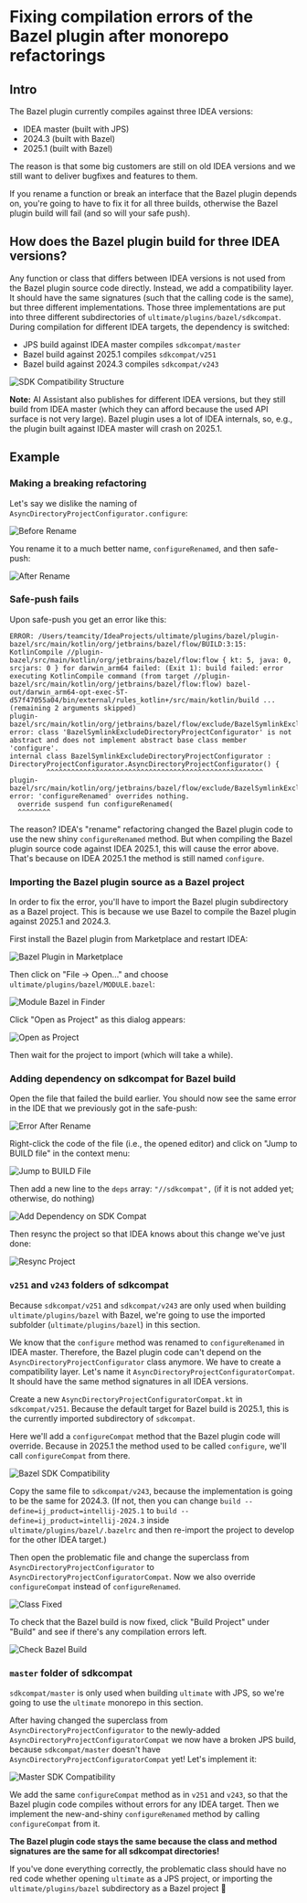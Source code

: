 # Fixing compilation errors of the Bazel plugin after monorepo refactorings

## Intro

The Bazel plugin currently compiles against three IDEA versions:
- IDEA master (built with JPS)
- 2024.3 (built with Bazel)
- 2025.1 (built with Bazel)

The reason is that some big customers are still on old IDEA versions and we still want to deliver bugfixes and features to them.

If you rename a function or break an interface that the Bazel plugin depends on,
you're going to have to fix it for all three builds, otherwise the Bazel plugin build will fail (and so will your safe push).

## How does the Bazel plugin build for three IDEA versions?

Any function or class that differs between IDEA versions is not used from the Bazel plugin source code directly.
Instead, we add a compatibility layer. It should have the same signatures (such that the calling code is the same),
but three different implementations. Those three implementations are put into three different subdirectories of
`ultimate/plugins/bazel/sdkcompat`.
During compilation for different IDEA targets, the dependency is switched: 
- JPS build against IDEA master compiles `sdkcompat/master`
- Bazel build against 2025.1 compiles `sdkcompat/v251`
- Bazel build against 2024.3 compiles `sdkcompat/v243`

![SDK Compatibility Structure](docs/files/sdkcompat/sdkcompat_structure.png)

**Note:** AI Assistant also publishes for different IDEA versions, but they still build from IDEA master (which they can afford because the used API surface is not very large).
Bazel plugin uses a lot of IDEA internals, so, e.g., the plugin built against IDEA master will crash on 2025.1.

## Example

### Making a breaking refactoring

Let's say we dislike the naming of `AsyncDirectoryProjectConfigurator.configure`:

![Before Rename](/docs/files/sdkcompat/before_rename.png)

You rename it to a much better name, `configureRenamed`, and then safe-push:

![After Rename](/docs/files/sdkcompat/after_rename.png)

### Safe-push fails

Upon safe-push you get an error like this:
```
ERROR: /Users/teamcity/IdeaProjects/ultimate/plugins/bazel/plugin-bazel/src/main/kotlin/org/jetbrains/bazel/flow/BUILD:3:15: KotlinCompile //plugin-bazel/src/main/kotlin/org/jetbrains/bazel/flow:flow { kt: 5, java: 0, srcjars: 0 } for darwin_arm64 failed: (Exit 1): build failed: error executing KotlinCompile command (from target //plugin-bazel/src/main/kotlin/org/jetbrains/bazel/flow:flow) bazel-out/darwin_arm64-opt-exec-ST-d57f47055a04/bin/external/rules_kotlin+/src/main/kotlin/build ... (remaining 2 arguments skipped)
plugin-bazel/src/main/kotlin/org/jetbrains/bazel/flow/exclude/BazelSymlinkExcludeDirectoryProjectConfigurator.kt:20:10: error: class 'BazelSymlinkExcludeDirectoryProjectConfigurator' is not abstract and does not implement abstract base class member 'configure'.
internal class BazelSymlinkExcludeDirectoryProjectConfigurator : DirectoryProjectConfigurator.AsyncDirectoryProjectConfigurator() {
         ^^^^^^^^^^^^^^^^^^^^^^^^^^^^^^^^^^^^^^^^^^^^^^^^^^^^^
plugin-bazel/src/main/kotlin/org/jetbrains/bazel/flow/exclude/BazelSymlinkExcludeDirectoryProjectConfigurator.kt:21:3: error: 'configureRenamed' overrides nothing.
  override suspend fun configureRenamed(
  ^^^^^^^^
```

The reason? IDEA's "rename" refactoring changed the Bazel plugin code to use the new shiny `configureRenamed` method.
But when compiling the Bazel plugin source code against IDEA 2025.1, this will cause the error above.
That's because on IDEA 2025.1 the method is still named `configure`.

### Importing the Bazel plugin source as a Bazel project

In order to fix the error, you'll have to import the Bazel plugin subdirectory as a Bazel project.
This is because we use Bazel to compile the Bazel plugin against 2025.1 and 2024.3.

First install the Bazel plugin from Marketplace and restart IDEA:

![Bazel Plugin in Marketplace](/docs/files/sdkcompat/bazel_plugin_marketplace.png)

Then click on "File -> Open..." and choose `ultimate/plugins/bazel/MODULE.bazel`:

![Module Bazel in Finder](/docs/files/sdkcompat/module_bazel_in_finder.png)

Click "Open as Project" as this dialog appears:

![Open as Project](/docs/files/sdkcompat/open_as_project.png)

Then wait for the project to import (which will take a while).

### Adding dependency on sdkcompat for Bazel build

Open the file that failed the build earlier. You should now see the same error in the IDE that we previously got in the safe-push:

![Error After Rename](/docs/files/sdkcompat/error_after_rename.png)

Right-click the code of the file (i.e., the opened editor) and click on "Jump to BUILD file" in the context menu:

![Jump to BUILD File](/docs/files/sdkcompat/jump_to_build_file.png)

Then add a new line to the `deps` array: `"//sdkcompat",` (if it is not added yet; otherwise, do nothing)

![Add Dependency on SDK Compat](/docs/files/sdkcompat/add_dependency_on_sdkcompat.png)

Then resync the project so that IDEA knows about this change we've just done:

![Resync Project](/docs/files/sdkcompat/resync.png)

### `v251` and `v243` folders of sdkcompat

Because `sdkcompat/v251` and `sdkcompat/v243` are only used when building `ultimate/plugins/bazel` with Bazel, we're going to use the imported subfolder (`ultimate/plugins/bazel`)
in this section.

We know that the `configure` method was renamed to `configureRenamed` in IDEA master. Therefore, the Bazel plugin code
can't depend on the `AsyncDirectoryProjectConfigurator` class anymore. We have to create a compatibility layer.
Let's name it `AsyncDirectoryProjectConfiguratorCompat`. It should have the same method signatures in all IDEA versions. 

Create a new `AsyncDirectoryProjectConfiguratorCompat.kt` in `sdkcompat/v251`.
Because the default target for Bazel build is 2025.1, this is the currently imported subdirectory of `sdkcompat`.

Here we'll add a `configureCompat` method that the Bazel plugin code will override. Because in 2025.1 the method
used to be called `configure`, we'll call `configureCompat` from there.

![Bazel SDK Compatibility](/docs/files/sdkcompat/bazel_sdkcompat.png)

Copy the same file to `sdkcompat/v243`, because the implementation is going to be the same for 2024.3.
(If not, then you can change `build --define=ij_product=intellij-2025.1` to `build --define=ij_product=intellij-2024.3`
inside `ultimate/plugins/bazel/.bazelrc` and then re-import the project to develop for the other IDEA target.)

Then open the problematic file and change the superclass from `AsyncDirectoryProjectConfigurator` to `AsyncDirectoryProjectConfiguratorCompat`.
Now we also override `configureCompat` instead of `configureRenamed`.

![Class Fixed](/docs/files/sdkcompat/class_fixed.png)

To check that the Bazel build is now fixed, click "Build Project" under "Build" and see if there's any compilation errors left.

![Check Bazel Build](/docs/files/sdkcompat/check_bazel_build.png)

### `master` folder of sdkcompat

`sdkcompat/master` is only used when building `ultimate` with JPS, so we're going to use the `ultimate` monorepo in this section.

After having changed the superclass from `AsyncDirectoryProjectConfigurator` to the newly-added `AsyncDirectoryProjectConfiguratorCompat`
we now have a broken JPS build, because `sdkcompat/master` doesn't have `AsyncDirectoryProjectConfiguratorCompat` yet! Let's implement it:

![Master SDK Compatibility](/docs/files/sdkcompat/master_sdkcompat.png)

We add the same `configureCompat` method as in `v251` and `v243`, so that the Bazel plugin code compiles without errors for any IDEA target. 
Then we implement the new-and-shiny `configureRenamed` method by calling `configureCompat` from it.

**The Bazel plugin code stays the same because the class and method signatures are the same for all sdkcompat directories!**


If you've done everything correctly, the problematic class should have no red code whether opening `ultimate` as a JPS project,
or importing the `ultimate/plugins/bazel` subdirectory as a Bazel project 🎉
